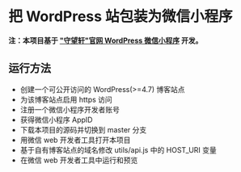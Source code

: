 # 把 WordPress 站包装为微信小程序

**注：本项目基于 ["守望轩"官网 WordPress 微信小程序](https://github.com/iamxjb/winxin-app-watch-life.net) 开发。**

## 运行方法

- 创建一个可公开访问的 WordPress(>=4.7) 博客站点
- 为该博客站点启用 https 访问
- 注册一个微信小程序开发者账号
- 获得微信小程序 AppID
- 下载本项目的源码并切换到 master 分支
- 用微信 web 开发者工具打开本项目
- 基于自有博客站点的域名修改 utils/api.js 中的 HOST_URI 变量
- 在微信 web 开发者工具中运行和预览


